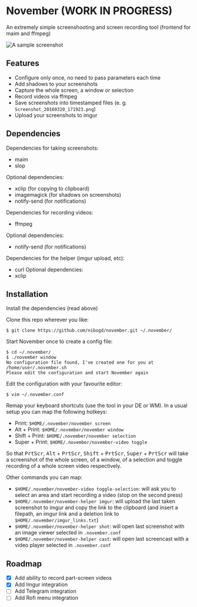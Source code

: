 # November (WORK IN PROGRESS)
An extremely simple screenshooting and screen recording tool (frontend for maim and ffmpeg)

![A sample screenshot](http://i.imgur.com/qiTVix7.png)

## Features
 - Configure only once, no need to pass parameters each time
 - Add shadows to your screenshots
 - Capture the whole screen, a window or selection
 - Record videos via ffmpeg
 - Save screenshots into timestamped files (e. g. `Screenshot_20160320_171923.png`)
 - Upload your screenshots to imgur
 
## Dependencies
Dependencies for taking screenshots:
 - maim
 - slop

Optional dependencies:
 - xclip (for copying to clipboard)
 - imagemagick (for shadows on screenshots)
 - notify-send (for notifications)

Dependencies for recording videos:
 - ffmpeg

Optional dependencies:
 - notify-send (for notifications)

Dependencies for the helper (imgur upload, etc):
 - curl
Optional dependencies:
 - xclip
 
## Installation
Install the dependencies (read above)

Clone this repo wherever you like:
```
$ git clone https://github.com/nibogd/november.git ~/.november/
```

Start November once to create a config file:
```
$ cd ~/.november/
$ ./november window
No configuration file found, I've created one for you at /home/user/.november.sh
Please edit the configuration and start November again
```

Edit the configuration with your favourite editor:
```
$ vim ~/.november.conf
```

Remap your keyboard shortcuts (use the tool in your DE or WM). In a usual setup you can map the following hotkeys:
 - Print: `$HOME/.november/november screen`
 - Alt + Print: `$HOME/.november/november window`
 - Shift + Print: `$HOME/.november/november selection`
 - Super + Print: `$HOME/.november/november-video toggle`

So that <kbd>PrtScr</kbd>, <kbd>Alt</kbd> + <kbd>PrtScr</kbd>, <kbd>Shift</kbd> + <kbd>PrtScr</kbd>, <kbd>Super</kbd> + <kbd>PrtScr</kbd> will take a screenshot of the whole screen, of a window, of a selection and toggle recording of a whole screen video respectively.

Other commands you can map:
 - `$HOME/.november/november-video toggle-selection`: will ask you to select an area and start recording a video (stop on the second press)
 - `$HOME/.november/november-helper imgur`: will upload the last taken screenshot to imgur and copy the link to the clipboard (and insert a filepath, an imgur link and a deletion link to `$HOME/.november/imgur_links.txt`)
 - `$HOME/.november/november-helper shot`: will open last screenshot with an image viewer selected in `.november.conf`
 - `$HOME/.november/november-helper cast`: will open last screencast with a video player selected in `.november.conf`

## Roadmap
 - [x] Add ability to record part-screen videos
 - [x] Add Imgur integration
 - [ ] Add Telegram integration
 - [ ] Add Rofi menu integration
